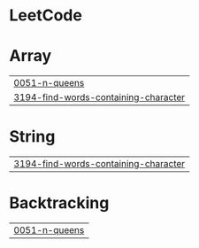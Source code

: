 # LeetCode


# Array
|  |
| ------- |
| [0051-n-queens](https://github.com/deepanshu946/LeetCode/tree/master/0051-n-queens) |
| [3194-find-words-containing-character](https://github.com/deepanshu946/LeetCode/tree/master/3194-find-words-containing-character) |
# String
|  |
| ------- |
| [3194-find-words-containing-character](https://github.com/deepanshu946/LeetCode/tree/master/3194-find-words-containing-character) |
# Backtracking
|  |
| ------- |
| [0051-n-queens](https://github.com/deepanshu946/LeetCode/tree/master/0051-n-queens) |